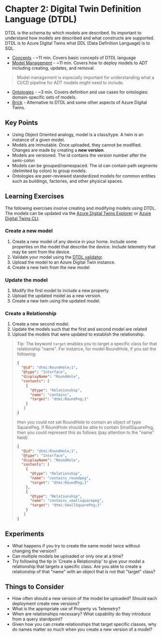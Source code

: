 # Chapter 2: Digital Twin Definition Language (DTDL)

DTDL is the schema by which models are described. Its important to understand how models are described and what constructs are supported. DTDL is to Azure Digital Twins what DDL (Data Definition Language) is to SQL.

- [Concepts](https://docs.microsoft.com/en-us/azure/digital-twins/concepts-models) - ~11 min. Covers basic concepts of DTDL language
- [Model Management](https://docs.microsoft.com/en-us/azure/digital-twins/how-to-manage-model) - ~11 min. Covers how to deploy models to ADT including creating, updates, and removal.

> Model management is especially important for understanding what a CI/CD pipeline for ADT models might need to include.

- [Ontologies](https://docs.microsoft.com/en-us/azure/digital-twins/concepts-ontologies) - ~3 min. Covers definition and use cases for ontologies: domain-specific sets of models.
- [Brick](https://docs.brickschema.org/intro.html) - Alternative to DTDL and some other aspects of Azure Digital Twins.

## Key Points

- Using Object Oriented analogy, model is a class/type. A twin is an instance of a given model.
- Models are immutable. Once uploaded, they cannot be modified. Changes are made by creating a **new version**.
- Models are versioned. The id contains the version number after the semi-colon
- Models can be grouped/namespaced. The id can contain path segments (delimited by colon) to group models.
- Ontologies are peer-reviewed standardized models for common entities such as buildings, factories, and other physical spaces.

## Learning Exercises

The following exercises involve creating and modifying models using DTDL. The models can be updated via the [Azure Digital Twins Explorer](https://docs.microsoft.com/en-us/azure/digital-twins/quickstart-adt-explorer) or [Azure Digital Twins CLI](https://docs.microsoft.com/en-us/azure/digital-twins/how-to-use-cli).

### Create a new model

1. Create a new model of any device in your home. Include some properties on the model that describe the device. Include telemetry that may be sent from the device.
2. Validate your model using the [DTDL validator](https://docs.microsoft.com/en-us/azure/digital-twins/how-to-parse-models#use-the-dtdl-validator-sample).
3. Upload the model to an Azure Digital Twin instance.
4. Create a new twin from the new model

### Update the model

1. Modify the first model to include a new property.
2. Upload the updated model as a new version.
3. Create a new twin using the updated model.

### Create a Relationship

1. Create a new second model.
2. Update the models such that the first and second model are related
3. Upload the models that were updated to establish the relationship.
> Tip: The keyword `target` enables you to target a specific class for that relationship "name". For instance, for model RoundHole, if you set the following:
> ```json
> {
>   "@id": "dtmi:RoundHole;1",
>   "@type": "Interface",
>   "displayName": "RoundHole",
>   "contents": [
>     {
>       "@type": "Relationship",
>       "name": "contains",
>       "target": "dtmi:RoundPeg;1"
>     }
>    ]
> }
> ```
> then you could not set RoundHole to contain an object of type SquarePeg. If RoundHole should be able to contain SmallSquarePeg, then you could represent this as follows (pay attention to the "name" field):
> ```json
> {
>   "@id": "dtmi:RoundHole;1",
>   "@type": "Interface",
>   "displayName": "RoundHole",
>   "contents": [
>     {
>       "@type": "Relationship",
>       "name": "contains_roundpeg",
>       "target": "dtmi:RoundPeg;1"
>     },
>     {
>       "@type": "Relationship",
>       "name": "contains_smallsquarepeg",
>       "target": "dtmi:SmallSquarePeg;1"
>     }
>    ]
> }
> ```

## Experiments

- What happens if you try to create the same model twice without changing the version?
- Can multiple models be uploaded or only one at a time?
- Try following the tip in 'Create a Relationship' to give your model a relationship that targets a specific class. Are you able to create a relationship of that "name" with an object that is not that "target" class?

## Things to Consider

- How often should a new version of the model be uploaded? Should each deployment create new versions?
- What is the appropriate use of Property vs Telemetry?
- When are relationships necessary? What capability do they introduce from a query standpoint?
- Given how you can create relationships that target specific classes, why do names matter so much when you create a new version of a model?